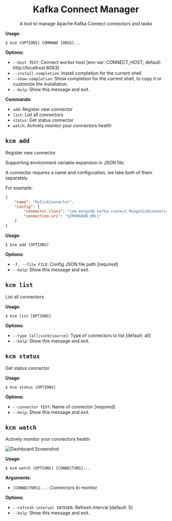 <h1 align="center">Kafka Connect Manager</h1>
<p align="center">A tool to manage Apache Kafka Connect connectors and tasks</p>

**Usage**:

```console
$ kcm [OPTIONS] COMMAND [ARGS]...
```

**Options**:

-   `--host TEXT`: Connect worker host [env var: CONNECT_HOST; default: http://localhost:8083]
-   `--install-completion`: Install completion for the current shell.
-   `--show-completion`: Show completion for the current shell, to copy it or customize the installation.
-   `--help`: Show this message and exit.

**Commands**:

-   `add`: Register new connector
-   `list`: List all connectors
-   `status`: Get status connector
-   `watch`: Actively monitor your connectors health

## `kcm add`

Register new connector

Supporting environment variable expansion in JSON file.

A connector requires a name and configuration, we take both of them separately.

For example:

```json
{
    "name": "MySinkConnector",
    "config": {
        "connector.class": "com.mongodb.kafka.connect.MongoSinkConnector",
        "connection.uri": "${MONGODB_URL}"
    }
}
```

**Usage**:

```console
$ kcm add [OPTIONS]
```

**Options**:

-   `-f, --file FILE`: Config JSON file path [required]
-   `--help`: Show this message and exit.

## `kcm list`

List all connectors

**Usage**:

```console
$ kcm list [OPTIONS]
```

**Options**:

-   `--type [all|sink|source]`: Type of connectors to list [default: all]
-   `--help`: Show this message and exit.

## `kcm status`

Get status connector

**Usage**:

```console
$ kcm status [OPTIONS]
```

**Options**:

-   `--connector TEXT`: Name of connector [required]
-   `--help`: Show this message and exit.

## `kcm watch`

Actively monitor your connectors health

![Dashboard Screenshot](https://res.cloudinary.com/ajamalkhan/image/upload/f_auto,q_auto/v1662560403/projects/kafka-connect-manager-watch-dashboard.png)

**Usage**:

```console
$ kcm watch [OPTIONS] [CONNECTORS]...
```

**Arguments**:

-   `[CONNECTORS]...`: Connectors to monitor

**Options**:

-   `--refresh-interval INTEGER`: Refresh interval [default: 5]
-   `--help`: Show this message and exit.
